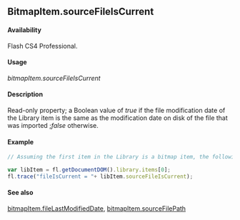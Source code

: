 ## BitmapItem.sourceFileIsCurrent

#### Availability

Flash CS4 Professional.

#### Usage

*bitmapItem.sourceFileIsCurrent*

#### Description

Read-only property; a Boolean value of *true* if the file modification date of the Library item is the same as the modification date on disk of the file that was imported ;*false* otherwise.

#### Example

```javascript
// Assuming the first item in the Library is a bitmap item, the following code displays "true" if the file that was imported has not been modified on disk since it was imported:

var libItem = fl.getDocumentDOM().library.items[0]; 
fl.trace("fileIsCurrent = "+ libItem.sourceFileIsCurrent);
```

#### See also

[bitmapItem.fileLastModifiedDate](../BitmapItem_object/bitmapIte3.md), [bitmapItem.sourceFilePath](../BitmapItem_object/bitmapIte11.md)
